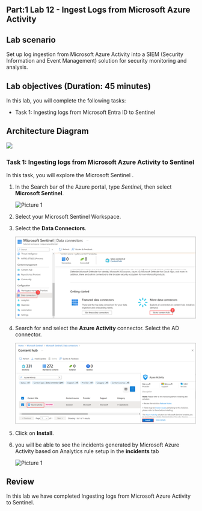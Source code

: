## Part:1 Lab 12 - Ingest Logs from Microsoft Azure Activity

## Lab scenario
Set up log ingestion from Microsoft Azure Activity into a SIEM (Security Information and Event Management) solution for security monitoring and analysis.

## Lab objectives (Duration: 45 minutes)
In this lab, you will complete the following tasks:
- Task 1: Ingesting logs from Microsoft Entra ID to Sentinel

## Architecture Diagram

   ![](../media/lab08.png)

### Task 1: Ingesting logs from Microsoft Azure Activity to Sentinel 

In this task, you will explore the Microsoft Sentinel .

1. In the Search bar of the Azure portal, type *Sentinel*, then select **Microsoft Sentinel**.

     ![Picture 1](../media/image_7.png)

2. Select your Microsoft Sentinel Workspace.

3. Select the **Data Connectors**.

    ![Picture 1](../media/image_34.png)

5. Search for and select the **Azure Activity** connector. Select the AD connector.

   ![Picture 1](../media/image_32.png)

6. Click on **Install**.

7. you will be able to see the incidents generated by Microsoft Azure Activity based on Analytics rule setup in the **incidents** tab

   ![Picture 1](../media/Sentinel_course_incidents_3.png)

## Review
In this lab we have completed Ingesting logs from Microsoft Azure Activity to Sentinel.
